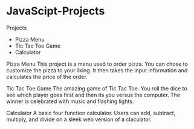 # JavaScipt-Projects
Projects
- Pizza Menu
- Tic Tac Toe Game
- Calculator

Pizza Menu
This project is a menu used to order pizza. You can chose to customize the pizza to your liking. It then takes the input information and calculates the price of the order.

Tic Tac Toe Game
The amazing game of Tic Tac Toe. You roll the dice to see which player goes first and then its you versus the computer. The winner is celebrated with music and flashing lights.

Calculator
A basic four function calculator. Users can add, subtract, multiply, and divide on a sleek web version of a claculator. 
